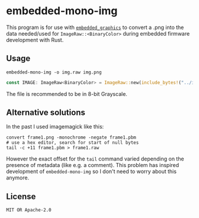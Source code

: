 # embedded-mono-img

This program is for use with
[`embedded_graphics`](https://docs.rs/embedded-graphics/) to convert a .png
into the data needed/used for `ImageRaw::<BinaryColor>` during embedded
firmware development with Rust.

## Usage

```
embedded-mono-img -o img.raw img.png
```

```rust
const IMAGE: ImageRaw<BinaryColor> = ImageRaw::new(include_bytes!("../img.raw"), 24);
```

The file is recommended to be in 8-bit Grayscale.

## Alternative solutions

In the past I used imagemagick like this:

```
convert frame1.png -monochrome -negate frame1.pbm
# use a hex editor, search for start of null bytes
tail -c +11 frame1.pbm > frame1.raw
```

However the exact offset for the `tail` command varied depending on the
presence of metadata (like e.g. a comment). This problem has inspired
development of `embedded-mono-img` so I don't need to worry about this anymore.

## License

`MIT OR Apache-2.0`
